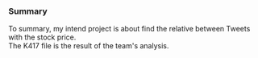 ### Summary

To summary, my intend project is about find the relative between Tweets with the stock price.  
The K417 file is the result of the team's analysis.
